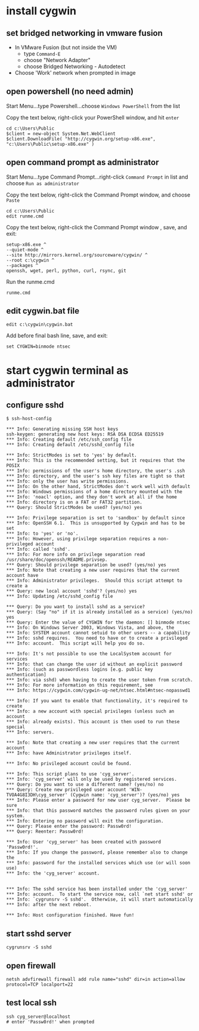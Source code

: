 # install cygwin

## set bridged networking in vmware fusion
* In VMware Fusion (but not inside the VM)
	* type `Command-E`
	* choose "Network Adapter"
	* choose Bridged Networking - Autodetect
* Choose 'Work' network when prompted in image

## open powershell (no need admin)

Start Menu...type Powershell...choose `Windows PowerShell` from the list

Copy the text below, right-click your PowerShell window, and hit `enter`

```
cd c:\Users\Public
$client = new-object System.Net.WebClient
$client.DownloadFile( "http://cygwin.org/setup-x86.exe", "c:\Users\Public\setup-x86.exe" )
```

## open command prompt as administrator

Start Menu...type Command Prompt...right-click `Command Prompt` in list and choose `Run as administrator`

Copy the text below, right-click the Command Prompt window, and choose `Paste`

```
cd c:\Users\Public
edit runme.cmd
```

Copy the text below, right-click the Command Prompt window , save, and exit:

```
setup-x86.exe ^
--quiet-mode ^
--site http://mirrors.kernel.org/sourceware/cygwin/ ^
--root c:\cygwin ^
--packages ^
openssh, wget, perl, python, curl, rsync, git
```

Run the runme.cmd

```
runme.cmd
```

## edit cygwin.bat file

```
edit c:\cygwin\cygwin.bat
```

Add before final bash line, save, and exit:

```
set CYGWIN=binmode ntsec
```

# start cygwin terminal as administrator

## configure sshd

```
$ ssh-host-config

*** Info: Generating missing SSH host keys
ssh-keygen: generating new host keys: RSA DSA ECDSA ED25519
*** Info: Creating default /etc/ssh_config file
*** Info: Creating default /etc/sshd_config file

*** Info: StrictModes is set to 'yes' by default.
*** Info: This is the recommended setting, but it requires that the POSIX
*** Info: permissions of the user's home directory, the user's .ssh
*** Info: directory, and the user's ssh key files are tight so that
*** Info: only the user has write permissions.
*** Info: On the other hand, StrictModes don't work well with default
*** Info: Windows permissions of a home directory mounted with the
*** Info: 'noacl' option, and they don't work at all if the home
*** Info: directory is on a FAT or FAT32 partition.
*** Query: Should StrictModes be used? (yes/no) yes

*** Info: Privilege separation is set to 'sandbox' by default since
*** Info: OpenSSH 6.1.  This is unsupported by Cygwin and has to be set
*** Info: to 'yes' or 'no'.
*** Info: However, using privilege separation requires a non-privileged account
*** Info: called 'sshd'.
*** Info: For more info on privilege separation read /usr/share/doc/openssh/README.privsep.
*** Query: Should privilege separation be used? (yes/no) yes
*** Info: Note that creating a new user requires that the current account have
*** Info: Administrator privileges.  Should this script attempt to create a
*** Query: new local account 'sshd'? (yes/no) yes
*** Info: Updating /etc/sshd_config file

*** Query: Do you want to install sshd as a service?
*** Query: (Say "no" if it is already installed as a service) (yes/no) yes
*** Query: Enter the value of CYGWIN for the daemon: [] binmode ntsec
*** Info: On Windows Server 2003, Windows Vista, and above, the
*** Info: SYSTEM account cannot setuid to other users -- a capability
*** Info: sshd requires.  You need to have or to create a privileged
*** Info: account.  This script will help you do so.

*** Info: It's not possible to use the LocalSystem account for services
*** Info: that can change the user id without an explicit password
*** Info: (such as passwordless logins [e.g. public key authentication]
*** Info: via sshd) when having to create the user token from scratch.
*** Info: For more information on this requirement, see
*** Info: https://cygwin.com/cygwin-ug-net/ntsec.html#ntsec-nopasswd1

*** Info: If you want to enable that functionality, it's required to create
*** Info: a new account with special privileges (unless such an account
*** Info: already exists). This account is then used to run these special
*** Info: servers.

*** Info: Note that creating a new user requires that the current account
*** Info: have Administrator privileges itself.

*** Info: No privileged account could be found.

*** Info: This script plans to use 'cyg_server'.
*** Info: 'cyg_server' will only be used by registered services.
*** Query: Do you want to use a different name? (yes/no) no
*** Query: Create new privileged user account 'WIN-TVOA4G8I3DH\cyg_server' (Cygwin name: 'cyg_server')? (yes/no) yes
*** Info: Please enter a password for new user cyg_server.  Please be sure
*** Info: that this password matches the password rules given on your system.
*** Info: Entering no password will exit the configuration.
*** Query: Please enter the password: Passw0rd!
*** Query: Reenter: Passw0rd!

*** Info: User 'cyg_server' has been created with password 'Passw0rd!'.
*** Info: If you change the password, please remember also to change the
*** Info: password for the installed services which use (or will soon use)
*** Info: the 'cyg_server' account.


*** Info: The sshd service has been installed under the 'cyg_server'
*** Info: account.  To start the service now, call `net start sshd' or
*** Info: `cygrunsrv -S sshd'.  Otherwise, it will start automatically
*** Info: after the next reboot.

*** Info: Host configuration finished. Have fun!
```

## start sshd server
```
cygrunsrv -S sshd
```

## open firewall
```
netsh advfirewall firewall add rule name="sshd" dir=in action=allow protocol=TCP localport=22
```

## test local ssh
```
ssh cyg_server@localhost
# enter 'Passw0rd!' when prompted
```	
